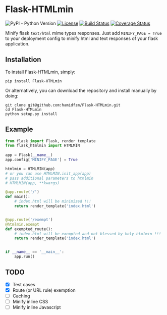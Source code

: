 
Flask-HTMLmin
=============
![PyPI - Python Version](https://img.shields.io/badge/python-2.7%20%7C%203.6%20%7C%203.7-blue.svg)
[![License](https://img.shields.io/badge/License-BSD%203--Clause-orange.svg)](LICENSE)
[![Build Status](https://travis-ci.org/hamidfzm/Flask-HTMLmin.svg?branch=master)](https://travis-ci.org/hamidfzm/Flask-HTMLmin)
[![Coverage Status](https://coveralls.io/repos/github/hamidfzm/Flask-HTMLmin/badge.svg?branch=master)](https://coveralls.io/github/hamidfzm/Flask-HTMLmin?branch=master)

Minify flask `text/html` mime types responses.
Just add `MINIFY_PAGE = True` to your deployment config to minify html and text responses of your flask application.


Installation
------------
To install Flask-HTMLmin, simply:

    pip install Flask-HTMLmin

Or alternatively, you can download the repository and install manually by doing:

    git clone git@github.com:hamidfzm/Flask-HTMLmin.git
    cd Flask-HTMLmin
    python setup.py install


Example
-------
```python
from flask import Flask, render_template
from flask_htmlmin import HTMLMIN
    
app = Flask(__name__)
app.config['MINIFY_PAGE'] = True

htmlmin = HTMLMIN(app)
# or you can use HTMLMIN.init_app(app)
# pass additional parameters to htmlmin
# HTMLMIN(app, **kwargs)

@app.route('/')
def main():
    # index.html will be minimized !!!
    return render_template('index.html')


@app.route('/exempt')
@htmlmin.exempt
def exempted_route():
    # index.html will be exempted and not blessed by holy htmlmin !!!
    return render_template('index.html')


if __name__ == '__main__':
    app.run()
```

TODO
----
- [x] Test cases
- [x] Route (or URL rule) exemption
- [ ] Caching
- [ ] Minify inline CSS
- [ ] Minify inline Javascript
